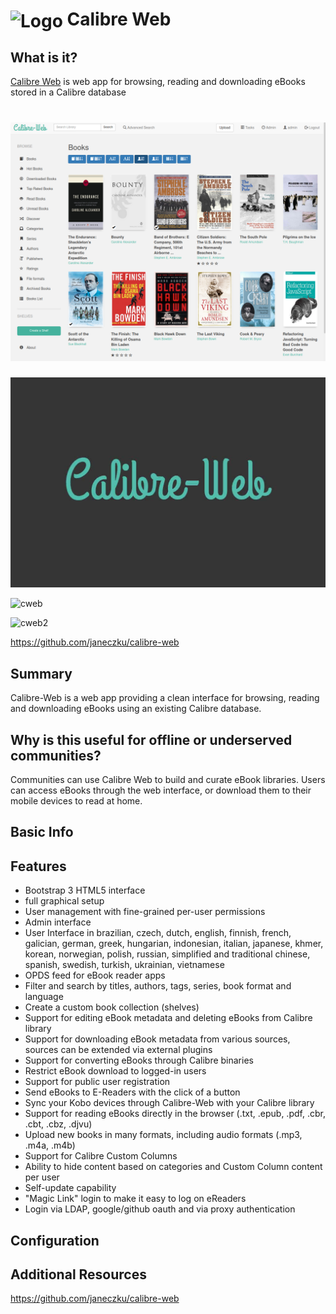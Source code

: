# <img src="calibre_web_logo.jpg" width=50px style="vertical-align: middle;" alt="Logo"/> Calibre Web

## What is it?
[Calibre Web](https://github.com/janeczku/calibre-web) is web app for browsing, reading and downloading eBooks stored in a Calibre database

![page](calibre_web-app.png)
=======

![Alt text](cw.png)

![cweb](https://github.com/janeczku/calibre-web/wiki/images/main_screen.png)

![cweb2](https://miro.medium.com/max/1200/0*nwMYcQ8JppH9chXU.png) 

https://github.com/janeczku/calibre-web

## Summary

Calibre-Web is a web app providing a clean interface for browsing, reading and downloading eBooks using an existing Calibre database.

## Why is this useful for offline or underserved communities?

Communities can use Calibre Web to build and curate eBook libraries. Users can access eBooks through the web interface, or download them to their mobile devices to read at home.

## Basic Info


## Features

- Bootstrap 3 HTML5 interface
- full graphical setup
- User management with fine-grained per-user permissions
- Admin interface
- User Interface in brazilian, czech, dutch, english, finnish, french, galician, german, greek, hungarian, indonesian, italian, japanese, khmer, korean, norwegian, polish, russian, simplified and traditional chinese, spanish, swedish, turkish, ukrainian, vietnamese
- OPDS feed for eBook reader apps 
- Filter and search by titles, authors, tags, series, book format and language
- Create a custom book collection (shelves)
- Support for editing eBook metadata and deleting eBooks from Calibre library
- Support for downloading eBook metadata from various sources, sources can be extended via external plugins
- Support for converting eBooks through Calibre binaries
- Restrict eBook download to logged-in users
- Support for public user registration
- Send eBooks to E-Readers with the click of a button
- Sync your Kobo devices through Calibre-Web with your Calibre library
- Support for reading eBooks directly in the browser (.txt, .epub, .pdf, .cbr, .cbt, .cbz, .djvu)
- Upload new books in many formats, including audio formats (.mp3, .m4a, .m4b)
- Support for Calibre Custom Columns
- Ability to hide content based on categories and Custom Column content per user
- Self-update capability
- "Magic Link" login to make it easy to log on eReaders
- Login via LDAP, google/github oauth and via proxy authentication

## Configuration



## Additional Resources

https://github.com/janeczku/calibre-web


